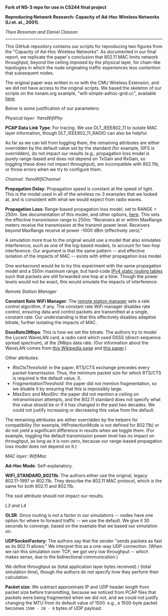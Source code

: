 **Fork of NS-3 repo for use in CS244 final project**

**Reproducing Network Research: Capacity of Ad-Hoc Wireless Networks (Li et. al., 2001).**

*Thea Rossman and Daniel Classon*

-----

This GitHub repository contains our scripts for reproducing two figures from the "Capacity of Ad-Hoc Wireless Networks". As documented in our final report, we replicate the paper's conclusion that 802.11 MAC limits network throughput, beyond the ceiling imposed by the physical layer, for chain-like topologies in which the node originating traffic experiences less contention that subsequent nodes. 

The original paper was written in *ns* with the CMU Wireless Extension, and we did not have access to the original scripts. We based the skeleton of our scripts on the nsnam.org example, "wifi-simple-adhoc-grid.cc", available [here](https://www.nsnam.org/doxygen/wifi-simple-adhoc-grid_8cc.html). 

Below is some justification of our parameters: 

*Physical layer: YansWifiPhy* 

**PCAP Data Link Type**: For tracing. We use DLT_IEEE802_11 to isolate MAC layer information, though DLT_IEEE802_11_RADIO can also be helpful.

As far as we can tell from toggling them, the remaining attributes are either overridden by the default value set by the standard (for example, SIFS is overridden), do not impact our results (e.g., propagation loss model is purely range-based and does not depend on TxGain and RxGain, so toggling these does not impact throughput), are incompatible with 802.11b, or throw errors when we try to configure them. 

*Channel: YansWifiChannel*

**Propagation Delay**: Propagation speed is constant at the speed of light. This is the model used in all of the wireless ns-3 examples that we looked at, and is consistent with what we would expect from radio waves.

**Propagation Loss**: Range-based propagation loss model, set to RANGE = 250m. See documentation of this model, and other options, [here](https://www.nsnam.org/docs/models/html/propagation.html). This sets the effective transmission range to 250m: "Receivers at or within MaxRange meters receive the transmission at the transmit power level. Receivers beyond MaxRange receive at power -1000 dBm (effectively zero)."

A simulation more true to the original would use a model that also simulates interference, such as one of the log-based models, to account for two-hop interference. Our argument is that the same pattern -- and effective isolation of the impacts of MAC -- exists with either propagation loss model. 

One workaround would be to try this experiment with the same propagation model and a 550m maximum range, but hard-code [IPv4 static routing tables](https://www.nsnam.org/doxygen/classns3_1_1_ipv4_static_routing.html) such that packets are still forwarded one hop at a time. Though the power levels would not be exact, this would simulate the impacts of interference. 

*Remote Station Manager*

**Constant Rate WiFi Manager**: The [remote station manager](https://www.nsnam.org/doxygen/classns3_1_1_constant_rate_wifi_manager.html) sets a rate control algorithm, if any. The constant rate WiFi manager disables rate control, ensuring data and control packets are transmitted at a single, constant rate. Our understanding is that this effectively disables adaptive bitrate, further isolating the impacts of MAC. 

**DsssRate2Mbps**: This is how we set the bitrate. The authors try to model the Lucent WaveLAN card, a radio card which used DSSS (direct-sequence spread spectrum), at the 2Mbps data rate. (Our information about the WaveLAN comes from [this Wikipedia page](https://en.wikipedia.org/wiki/WaveLAN) and [this paper](https://onlinelibrary.wiley.com/doi/abs/10.1002/bltj.2069?casa_token=dQehGJYeEmQAAAAA:oL2nbRUqNdcBhDEuDyadPjxrJKOxXzTZEh2pSWsb-0wbrloRg4gcwBis_zKHXiyhRJ3GCnUkRVBIGy4).)

Other attributes: 
- *RtsCtsThreshold*: in the paper, RTS/CTS exchange precedes every packet transmission. Thus, the minimum packet size for which RTS/CTS is required is the default value, 0. 
- *FragmentationThreshold*: the paper did not mention fragmentation, so we disable it by ensuring that this is impossibly large. 
- *MaxSsrc* and *MaxSlrc*: the paper did not mention a ceiling on retransmission attempts, and the 802.11 standard does not specify what this value should be or if it has changed in the past two decades. We could not justify increasing or decreasing this value from the default. 

The remaining attributes are either overridden by the helpers for compatibility (for example, HtProtectionMode is not defined for 802.11b) or do not yield a significant difference in results when we toggle them. (For example, toggling the default transmission power level has no impact on throughput, as long as it is non-zero, because our range-based propagation loss model does not depend on it.) 

*MAC layer: WifiMac* 

**Ad-Hoc Mode**: Self-explanatory. 

**WIFI_STANDARD_80211b**: The authors either use the original, legacy 802.11-1997 or 802.11b. They describe the 802.11 MAC protocol, which is the same for both 802.11 and 802.11b. 

The ssid attribute should not impact our results. 

*L3 and L4*

**OLSR**: Since routing is not a factor in our simulations -- nodes have one option for where to forward traffic -- we use the default. We give it 30 seconds to converge, based on the example that we based our simulation on. 

**UDPSocketFactory**: The authors say that the sender "sends packets as fast as its 802.11 allows." We interpret this as a one-way UDP connection. (When we ran this simulation over TCP, we got very low throughput -- which makes sense, due to the bidirectional communication.) 

We define throughput as (total application layer bytes received) / (total simulation time), though the authors do not specify how they perform their calculation. 

**Packet size**: We subtract approximate IP and UDP header length from packet size before transmitting, because we noticed from PCAP files that packets were being fragmented when we did not, and we could not justify changing the MTU from its default value of 1500. e.g., a 1500-byte packet becomes `1500 - 20 - 8` bytes of UDP payload. 
